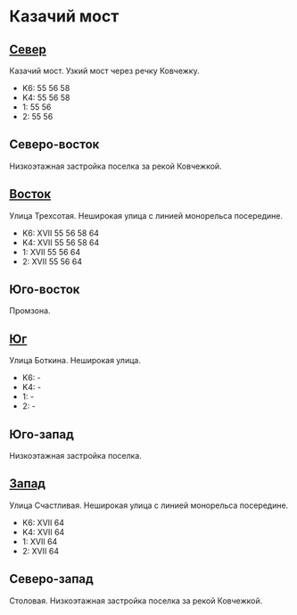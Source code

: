# Казачий мост

## [Север](./10410075.md)

Казачий мост.
Узкий мост через речку Ковчежку.

* K6:   55  56  58
* K4:   55  56  58
* 1:    55  56
* 2:    55  56

## Северо-восток

Низкоэтажная застройка поселка за рекой Ковчежкой.

## [Восток](./10420080.md)

Улица Трехсотая.
Неширокая улица с линией монорельса посередине.

* K6:   XVII
        55  56  58  64
* K4:   XVII
        55  56  58  64
* 1:    XVII
        55  56  64
* 2:    XVII
        55  56  64

## Юго-восток

Промзона.

## [Юг](./10410085.md)

Улица Боткина.
Неширокая улица.

* K6:   -
* K4:   -
* 1:    -
* 2:    -

## Юго-запад

Низкоэтажная застройка поселка.

## [Запад](./10400080.md)

Улица Счастливая.
Неширокая улица с линией монорельса посередине.

* K6:   XVII
        64
* K4:   XVII
        64
* 1:    XVII
        64
* 2:    XVII
        64

## Северо-запад

Столовая.
Низкоэтажная застройка поселка за рекой Ковчежкой.
